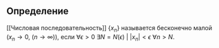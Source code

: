 ## Определение
[[Числовая последовательность]] $\{ x_{n} \}$ называется бесконечно малой ($x_{n} \to 0, \ (n \to \infty)$), если $\forall \epsilon > 0 \ \exists N = N(\epsilon) \ | \ |x_{n}| < \epsilon \ \forall n>N$.